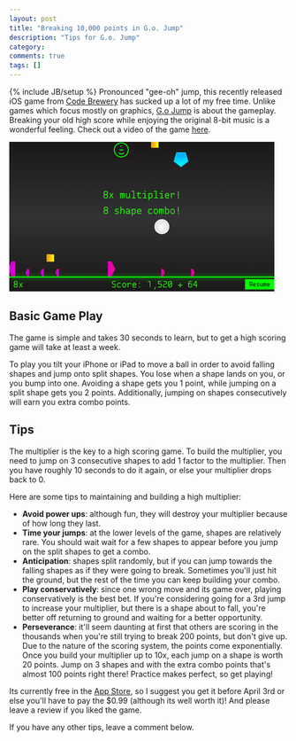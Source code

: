 ```yaml
---
layout: post
title: "Breaking 10,000 points in G.o. Jump"
description: "Tips for G.o. Jump"
category:
comments: true
tags: []
---
```

{% include JB/setup %}
Pronounced "gee-oh" jump, this recently released iOS game from [Code Brewery][3]
has sucked up a lot of my free time.
Unlike games which focus mostly on graphics, [G.o Jump][5] is about the gameplay.
Breaking your old high score while enjoying the original 8-bit music is
a wonderful feeling.
Check out a video of the game [here][4].

![go-jump-gameplay][2]

## Basic Game Play
The game is simple and takes 30 seconds to learn,
but to get a high scoring game will take at least a week.

To play you tilt your iPhone or iPad to move a ball in order to 
avoid falling shapes and jump onto split shapes.
You lose when a shape lands on you, or you bump into one.
Avoiding a shape gets you 1 point, while jumping on a split shape gets
you 2 points.
Additionally, jumping on shapes consecutively will earn you extra combo points.

## Tips
The multiplier is the key to a high scoring game.
To build the multiplier, you need to jump on 3 consecutive shapes to add 1
factor to the multiplier.
Then you have roughly 10 seconds to do it again, or else your multiplier drops
back to 0.

Here are some tips to maintaining and building a high multiplier:

- **Avoid power ups**: although fun, they will destroy your multiplier because
  of how long they last.
- **Time your jumps**: at the lower levels of the game, shapes are relatively rare.
  You should wait wait for a few shapes to appear before you
  jump on the split shapes to get a combo.
- **Anticipation**: shapes split randomly, but if you can
  jump towards the falling shapes as if they were going to break.
  Sometimes you'll just hit the ground, but the rest of the time you can keep
  building your combo.
- **Play conservatively**: since one wrong move and its game over, playing
  conservatively is the best bet.
  If you're considering going for a 3rd jump to increase your multiplier, but
  there is a shape about to fall, you're better off returning to ground and
  waiting for a better opportunity.
- **Perseverance**: it'll seem daunting at first that others are scoring in the
  thousands when you're still trying to break 200 points, but don't give up.
  Due to the nature of the scoring system, the points come exponentially.
  Once you build your multiplier up to 10x, each jump on a shape is worth 20
  points.
  Jump on 3 shapes and with the extra combo points that's almost 100 points right
  there!
  Practice makes perfect, so get playing!
  
Its currently free in the [App Store][1], so I suggest you get it before 
April 3rd or else you'll have to pay the $0.99 (although its well worth it)!
And please leave a review if you liked the game.

If you have any other tips, leave a comment below.

[1]: https://itunes.apple.com/us/app/g.o.-jump/id423171531?mt=8
[2]: /images/gojump.jpg
[3]: http://www.codebrewerygames.com/
[4]: http://youtu.be/PLSXS9341dQ
[5]: http://www.codebrewerygames.com/games.shtml
